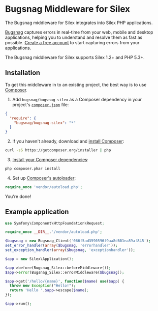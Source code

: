 Bugsnag Middleware for Silex
==

The Bugsnag middleware for Silex integrates into Silex PHP applications.

[Bugsnag](https://bugsnag.com) captures errors in real-time from your web,
mobile and desktop applications, helping you to understand and resolve them
as fast as possible. [Create a free account](https://bugsnag.com) to start
capturing errors from your applications.

The Bugsnag middleware for Silex supports Silex 1.2+ and PHP 5.3+.

Installation
--

To get this middleware in to an existing project, the best way is to use
[Composer](http://getcomposer.org).

1. Add `bugsnag/bugsnag-silex` as a Composer dependency in your project's
   [`composer.json`][composer-json] file:

```json
{
  "require": {
    "bugsnag/bugsnag-silex": "*"
  }
}
```

2. If you haven't already, download and [install Composer][composer-download]:

```bash
curl -sS https://getcomposer.org/installer | php
```

3. [Install your Composer dependencies][composer-install]:

```bash
php composer.phar install
```

4. Set up [Composer's autoloader][composer-loader]:

```php
require_once 'vendor/autoload.php';
```

You're done!

[composer-json]: <http://getcomposer.org/doc/01-basic-usage.md#the-require-key>
    "More on the composer.json format"
[composer-download]: <http://getcomposer.org/doc/01-basic-usage.md#installation>
    "More detailed installation instructions on the Composer site"
[composer-install]: <http://getcomposer.org/doc/01-basic-usage.md#installing-dependencies>
    "More detailed instructions on the Composer site"
[composer-loader]: <http://getcomposer.org/doc/01-basic-usage.md#autoloading>
    "More information about the autoloader on the Composer site"

Example application
--

```php
use Symfony\Component\HttpFoundation\Request;

require_once __DIR__.'/vendor/autoload.php';

$bugsnag = new Bugsnag_Client('066f5ad3590596f9aa8d601ea89af845');
set_error_handler(array($bugsnag, 'errorhandler'));
set_exception_handler(array($bugsnag, 'exceptionhandler'));

$app = new Silex\Application();

$app->before(Bugsnag_Silex::beforeMiddleware());
$app->error(Bugsnag_Silex::errorMiddleware($bugsnag));

$app->get('/hello/{name}', function($name) use($app) {
  throw new Exception("Hello!");
  return 'Hello '.$app->escape($name);
});

$app->run();
```
